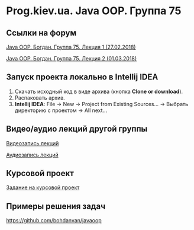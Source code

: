Prog.kiev.ua. Java OOP. Группа 75
===

## Cсылки на форум

[Java OOP. Богдан. Группа 75. Лекция 1 (27.02.2018)](https://prog.kiev.ua/forum/index.php/topic,3491.0.html)

[Java OOP. Богдан. Группа 75. Лекция 2 (01.03.2018)](https://prog.kiev.ua/forum/index.php/topic,3502.0.html)

## Запуск проекта локально в Intellij IDEA

1. Скачать исходный код в виде архива (кнопка **Clone or download**).
2. Распаковать архив.
3. **Intellij IDEA**: File -> New -> Project from Existing Sources... -> Выбрать директорию с проектом -> All next...

## Видео/аудио лекций другой группы

[Видеозапись лекций](https://mega.nz/#F!fI9ACBqB)

[Аудиозапись лекций](https://mega.nz/#F!iIUhgL5T)

## Курсовой проект

[Задание на курсовой проект](https://docs.google.com/document/d/1BD_RtdtKI4MZylI_UGOGdE8_d2CZTZnfVCWwirvSVbU/edit)

## Примеры решения задач

https://github.com/bohdanvan/javaoop
